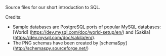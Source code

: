 Source files for our short introduction to SQL.

Credits:
- Sample databases are PostgreSQL ports of popular MySQL databases: [World] (https://dev.mysql.com/doc/world-setup/en/) and [Sakila] (https://dev.mysql.com/doc/sakila/en/).
- The PNG schemas have been created by [schemaSpy] (http://schemaspy.sourceforge.net/)
